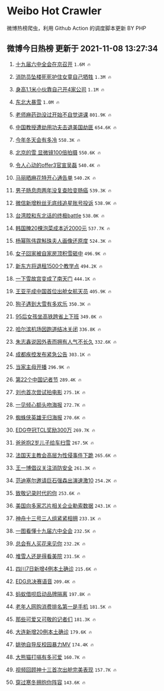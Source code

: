 # Weibo Hot Crawler 



微博热榜爬虫，利用 Github Action 的调度脚本更新 BY PHP 


## 微博今日热榜 更新于 2021-11-08 13:27:34 
1. [十九届六中全会在京召开](https://s.weibo.com/weibo?q=%23%E5%8D%81%E4%B9%9D%E5%B1%8A%E5%85%AD%E4%B8%AD%E5%85%A8%E4%BC%9A%E5%9C%A8%E4%BA%AC%E5%8F%AC%E5%BC%80%23&Refer=top) `1.6M 🔥` 

1. [消防员坠楼死死护住女童自己牺牲](https://s.weibo.com/weibo?q=%23%E6%B6%88%E9%98%B2%E5%91%98%E5%9D%A0%E6%A5%BC%E6%AD%BB%E6%AD%BB%E6%8A%A4%E4%BD%8F%E5%A5%B3%E7%AB%A5%E8%87%AA%E5%B7%B1%E7%89%BA%E7%89%B2%23&Refer=top) `1.3M 🔥` 

1. [身高1.1米小伙靠自己开4家公司](https://s.weibo.com/weibo?q=%23%E8%BA%AB%E9%AB%981.1%E7%B1%B3%E5%B0%8F%E4%BC%99%E9%9D%A0%E8%87%AA%E5%B7%B1%E5%BC%804%E5%AE%B6%E5%85%AC%E5%8F%B8%23&Refer=top) `1.1M 🔥` 

1. [东北大暴雪](https://s.weibo.com/weibo?q=%23%E4%B8%9C%E5%8C%97%E5%A4%A7%E6%9A%B4%E9%9B%AA%23&Refer=top) `1.0M 🔥` 

1. [老师麻药劲没过开始不自觉讲课](https://s.weibo.com/weibo?q=%23%E8%80%81%E5%B8%88%E9%BA%BB%E8%8D%AF%E5%8A%B2%E6%B2%A1%E8%BF%87%E5%BC%80%E5%A7%8B%E4%B8%8D%E8%87%AA%E8%A7%89%E8%AE%B2%E8%AF%BE%23&Refer=top) `801.9K 🔥` 

1. [中国教授遭劫用功夫击退美国劫匪](https://s.weibo.com/weibo?q=%23%E4%B8%AD%E5%9B%BD%E6%95%99%E6%8E%88%E9%81%AD%E5%8A%AB%E7%94%A8%E5%8A%9F%E5%A4%AB%E5%87%BB%E9%80%80%E7%BE%8E%E5%9B%BD%E5%8A%AB%E5%8C%AA%23&Refer=top) `654.6K 🔥` 

1. [今年冬天会有多冷](https://s.weibo.com/weibo?q=%23%E4%BB%8A%E5%B9%B4%E5%86%AC%E5%A4%A9%E4%BC%9A%E6%9C%89%E5%A4%9A%E5%86%B7%23&Refer=top) `558.3K 🔥` 

1. [北京的雪 显微镜100倍拍摄](https://s.weibo.com/weibo?q=%E5%8C%97%E4%BA%AC%E7%9A%84%E9%9B%AA%20%E6%98%BE%E5%BE%AE%E9%95%9C100%E5%80%8D%E6%8B%8D%E6%91%84&Refer=top) `550.6K 🔥` 

1. [令人心动的offer3官宣吴磊](https://s.weibo.com/weibo?q=%23%E4%BB%A4%E4%BA%BA%E5%BF%83%E5%8A%A8%E7%9A%84offer3%E5%AE%98%E5%AE%A3%E5%90%B4%E7%A3%8A%23&Refer=top) `540.4K 🔥` 

1. [马丽晒麻花特开心通告单](https://s.weibo.com/weibo?q=%23%E9%A9%AC%E4%B8%BD%E6%99%92%E9%BA%BB%E8%8A%B1%E7%89%B9%E5%BC%80%E5%BF%83%E9%80%9A%E5%91%8A%E5%8D%95%23&Refer=top) `540.2K 🔥` 

1. [男子肠息肉两年没复查险变肠癌](https://s.weibo.com/weibo?q=%23%E7%94%B7%E5%AD%90%E8%82%A0%E6%81%AF%E8%82%89%E4%B8%A4%E5%B9%B4%E6%B2%A1%E5%A4%8D%E6%9F%A5%E9%99%A9%E5%8F%98%E8%82%A0%E7%99%8C%23&Refer=top) `539.3K 🔥` 

1. [微信新增粉丝无底线追星账号投诉](https://s.weibo.com/weibo?q=%23%E5%BE%AE%E4%BF%A1%E6%96%B0%E5%A2%9E%E7%B2%89%E4%B8%9D%E6%97%A0%E5%BA%95%E7%BA%BF%E8%BF%BD%E6%98%9F%E8%B4%A6%E5%8F%B7%E6%8A%95%E8%AF%89%23&Refer=top) `538.9K 🔥` 

1. [台湾腔和东北话的终极battle](https://s.weibo.com/weibo?q=%E5%8F%B0%E6%B9%BE%E8%85%94%E5%92%8C%E4%B8%9C%E5%8C%97%E8%AF%9D%E7%9A%84%E7%BB%88%E6%9E%81battle&Refer=top) `538.0K 🔥` 

1. [韩国腌20棵泡菜成本近2000元](https://s.weibo.com/weibo?q=%23%E9%9F%A9%E5%9B%BD%E8%85%8C20%E6%A3%B5%E6%B3%A1%E8%8F%9C%E6%88%90%E6%9C%AC%E8%BF%912000%E5%85%83%23&Refer=top) `537.7K 🔥` 

1. [杨幂陈伟霆斛珠夫人画像还原度](https://s.weibo.com/weibo?q=%23%E6%9D%A8%E5%B9%82%E9%99%88%E4%BC%9F%E9%9C%86%E6%96%9B%E7%8F%A0%E5%A4%AB%E4%BA%BA%E7%94%BB%E5%83%8F%E8%BF%98%E5%8E%9F%E5%BA%A6%23&Refer=top) `524.3K 🔥` 

1. [女子回家被自家房顶积雪砸中](https://s.weibo.com/weibo?q=%23%E5%A5%B3%E5%AD%90%E5%9B%9E%E5%AE%B6%E8%A2%AB%E8%87%AA%E5%AE%B6%E6%88%BF%E9%A1%B6%E7%A7%AF%E9%9B%AA%E7%A0%B8%E4%B8%AD%23&Refer=top) `496.9K 🔥` 

1. [新东方将退租1500个教学点](https://s.weibo.com/weibo?q=%23%E6%96%B0%E4%B8%9C%E6%96%B9%E5%B0%86%E9%80%80%E7%A7%9F1500%E4%B8%AA%E6%95%99%E5%AD%A6%E7%82%B9%23&Refer=top) `494.2K 🔥` 

1. [一下雪故宫变成了南天门](https://s.weibo.com/weibo?q=%23%E4%B8%80%E4%B8%8B%E9%9B%AA%E6%95%85%E5%AE%AB%E5%8F%98%E6%88%90%E4%BA%86%E5%8D%97%E5%A4%A9%E9%97%A8%23&Refer=top) `444.1K 🔥` 

1. [王亚平成中国首位出舱女航天员](https://s.weibo.com/weibo?q=%23%E7%8E%8B%E4%BA%9A%E5%B9%B3%E6%88%90%E4%B8%AD%E5%9B%BD%E9%A6%96%E4%BD%8D%E5%87%BA%E8%88%B1%E5%A5%B3%E8%88%AA%E5%A4%A9%E5%91%98%23&Refer=top) `405.9K 🔥` 

1. [狗子遇到大雪有多欢乐](https://s.weibo.com/weibo?q=%23%E7%8B%97%E5%AD%90%E9%81%87%E5%88%B0%E5%A4%A7%E9%9B%AA%E6%9C%89%E5%A4%9A%E6%AC%A2%E4%B9%90%23&Refer=top) `350.3K 🔥` 

1. [95后女孩坐高铁跨省上下班](https://s.weibo.com/weibo?q=%2395%E5%90%8E%E5%A5%B3%E5%AD%A9%E5%9D%90%E9%AB%98%E9%93%81%E8%B7%A8%E7%9C%81%E4%B8%8A%E4%B8%8B%E7%8F%AD%23&Refer=top) `349.0K 🔥` 

1. [哈尔滨机场因跑道结冰关闭](https://s.weibo.com/weibo?q=%23%E5%93%88%E5%B0%94%E6%BB%A8%E6%9C%BA%E5%9C%BA%E5%9B%A0%E8%B7%91%E9%81%93%E7%BB%93%E5%86%B0%E5%85%B3%E9%97%AD%23&Refer=top) `336.8K 🔥` 

1. [朱志鑫说因外表而拥有人气不长久](https://s.weibo.com/weibo?q=%23%E6%9C%B1%E5%BF%97%E9%91%AB%E8%AF%B4%E5%9B%A0%E5%A4%96%E8%A1%A8%E8%80%8C%E6%8B%A5%E6%9C%89%E4%BA%BA%E6%B0%94%E4%B8%8D%E9%95%BF%E4%B9%85%23&Refer=top) `332.6K 🔥` 

1. [成都疾控发布紧急公告](https://s.weibo.com/weibo?q=%23%E6%88%90%E9%83%BD%E7%96%BE%E6%8E%A7%E5%8F%91%E5%B8%83%E7%B4%A7%E6%80%A5%E5%85%AC%E5%91%8A%23&Refer=top) `303.1K 🔥` 

1. [当家主母开播](https://s.weibo.com/weibo?q=%23%E5%BD%93%E5%AE%B6%E4%B8%BB%E6%AF%8D%E5%BC%80%E6%92%AD%23&Refer=top) `296.9K 🔥` 

1. [第22个中国记者节](https://s.weibo.com/weibo?q=%23%E7%AC%AC22%E4%B8%AA%E4%B8%AD%E5%9B%BD%E8%AE%B0%E8%80%85%E8%8A%82%23&Refer=top) `289.4K 🔥` 

1. [刘也首次尝试拍电影](https://s.weibo.com/weibo?q=%23%E5%88%98%E4%B9%9F%E9%A6%96%E6%AC%A1%E5%B0%9D%E8%AF%95%E6%8B%8D%E7%94%B5%E5%BD%B1%23&Refer=top) `275.1K 🔥` 

1. [一见倾心额头吻海报](https://s.weibo.com/weibo?q=%23%E4%B8%80%E8%A7%81%E5%80%BE%E5%BF%83%E9%A2%9D%E5%A4%B4%E5%90%BB%E6%B5%B7%E6%8A%A5%23&Refer=top) `272.7K 🔥` 

1. [蜘蛛侠英雄无归海报](https://s.weibo.com/weibo?q=%23%E8%9C%98%E8%9B%9B%E4%BE%A0%E8%8B%B1%E9%9B%84%E6%97%A0%E5%BD%92%E6%B5%B7%E6%8A%A5%23&Refer=top) `270.6K 🔥` 

1. [EDG夺冠TCL奖励300万](https://s.weibo.com/weibo?q=%23EDG%E5%A4%BA%E5%86%A0TCL%E5%A5%96%E5%8A%B1300%E4%B8%87%23&Refer=top) `269.7K 🔥` 

1. [爸爸抱2岁儿子给车扫雪](https://s.weibo.com/weibo?q=%E7%88%B8%E7%88%B8%E6%8A%B12%E5%B2%81%E5%84%BF%E5%AD%90%E7%BB%99%E8%BD%A6%E6%89%AB%E9%9B%AA&Refer=top) `267.5K 🔥` 

1. [法国天主教会高层为性侵事件下跪](https://s.weibo.com/weibo?q=%23%E6%B3%95%E5%9B%BD%E5%A4%A9%E4%B8%BB%E6%95%99%E4%BC%9A%E9%AB%98%E5%B1%82%E4%B8%BA%E6%80%A7%E4%BE%B5%E4%BA%8B%E4%BB%B6%E4%B8%8B%E8%B7%AA%23&Refer=top) `265.6K 🔥` 

1. [王一博倡议关注消防安全](https://s.weibo.com/weibo?q=%23%E7%8E%8B%E4%B8%80%E5%8D%9A%E5%80%A1%E8%AE%AE%E5%85%B3%E6%B3%A8%E6%B6%88%E9%98%B2%E5%AE%89%E5%85%A8%23&Refer=top) `261.3K 🔥` 

1. [范迪塞尔邀请巨石强森出演速激10](https://s.weibo.com/weibo?q=%23%E8%8C%83%E8%BF%AA%E5%A1%9E%E5%B0%94%E9%82%80%E8%AF%B7%E5%B7%A8%E7%9F%B3%E5%BC%BA%E6%A3%AE%E5%87%BA%E6%BC%94%E9%80%9F%E6%BF%8010%23&Refer=top) `254.2K 🔥` 

1. [致敬记录时代的你](https://s.weibo.com/weibo?q=%23%E8%87%B4%E6%95%AC%E8%AE%B0%E5%BD%95%E6%97%B6%E4%BB%A3%E7%9A%84%E4%BD%A0%23&Refer=top) `253.6K 🔥` 

1. [美国向多家芯片相关企业勒索数据](https://s.weibo.com/weibo?q=%23%E7%BE%8E%E5%9B%BD%E5%90%91%E5%A4%9A%E5%AE%B6%E8%8A%AF%E7%89%87%E7%9B%B8%E5%85%B3%E4%BC%81%E4%B8%9A%E5%8B%92%E7%B4%A2%E6%95%B0%E6%8D%AE%23&Refer=top) `243.1K 🔥` 

1. [神舟十三号三人组紧紧相拥](https://s.weibo.com/weibo?q=%23%E7%A5%9E%E8%88%9F%E5%8D%81%E4%B8%89%E5%8F%B7%E4%B8%89%E4%BA%BA%E7%BB%84%E7%B4%A7%E7%B4%A7%E7%9B%B8%E6%8B%A5%23&Refer=top) `233.1K 🔥` 

1. [一图看懂十九届六中全会](https://s.weibo.com/weibo?q=%23%E4%B8%80%E5%9B%BE%E7%9C%8B%E6%87%82%E5%8D%81%E4%B9%9D%E5%B1%8A%E5%85%AD%E4%B8%AD%E5%85%A8%E4%BC%9A%23&Refer=top) `232.5K 🔥` 

1. [总会有人买花来见你](https://s.weibo.com/weibo?q=%23%E6%80%BB%E4%BC%9A%E6%9C%89%E4%BA%BA%E4%B9%B0%E8%8A%B1%E6%9D%A5%E8%A7%81%E4%BD%A0%23&Refer=top) `232.2K 🔥` 

1. [堆雪人还是得看美院](https://s.weibo.com/weibo?q=%23%E5%A0%86%E9%9B%AA%E4%BA%BA%E8%BF%98%E6%98%AF%E5%BE%97%E7%9C%8B%E7%BE%8E%E9%99%A2%23&Refer=top) `231.5K 🔥` 

1. [四川7日新增4例本土确诊](https://s.weibo.com/weibo?q=%23%E5%9B%9B%E5%B7%9D7%E6%97%A5%E6%96%B0%E5%A2%9E4%E4%BE%8B%E6%9C%AC%E5%9C%9F%E7%A1%AE%E8%AF%8A%23&Refer=top) `215.6K 🔥` 

1. [EDG总决赛语音](https://s.weibo.com/weibo?q=%23EDG%E6%80%BB%E5%86%B3%E8%B5%9B%E8%AF%AD%E9%9F%B3%23&Refer=top) `209.4K 🔥` 

1. [蚂蚁借呗启动品牌隔离](https://s.weibo.com/weibo?q=%23%E8%9A%82%E8%9A%81%E5%80%9F%E5%91%97%E5%90%AF%E5%8A%A8%E5%93%81%E7%89%8C%E9%9A%94%E7%A6%BB%23&Refer=top) `197.8K 🔥` 

1. [老年人网购消费排名第一是手机](https://s.weibo.com/weibo?q=%23%E8%80%81%E5%B9%B4%E4%BA%BA%E7%BD%91%E8%B4%AD%E6%B6%88%E8%B4%B9%E6%8E%92%E5%90%8D%E7%AC%AC%E4%B8%80%E6%98%AF%E6%89%8B%E6%9C%BA%23&Refer=top) `181.5K 🔥` 

1. [那些可爱又可敬的记者们](https://s.weibo.com/weibo?q=%23%E9%82%A3%E4%BA%9B%E5%8F%AF%E7%88%B1%E5%8F%88%E5%8F%AF%E6%95%AC%E7%9A%84%E8%AE%B0%E8%80%85%E4%BB%AC%23&Refer=top) `181.3K 🔥` 

1. [大连新增20例本土确诊](https://s.weibo.com/weibo?q=%23%E5%A4%A7%E8%BF%9E%E6%96%B0%E5%A2%9E20%E4%BE%8B%E6%9C%AC%E5%9C%9F%E7%A1%AE%E8%AF%8A%23&Refer=top) `179.6K 🔥` 

1. [姚弛自导反校园暴力MV](https://s.weibo.com/weibo?q=%23%E5%A7%9A%E5%BC%9B%E8%87%AA%E5%AF%BC%E5%8F%8D%E6%A0%A1%E5%9B%AD%E6%9A%B4%E5%8A%9BMV%23&Refer=top) `174.4K 🔥` 

1. [大熊猫打嗝有多可爱](https://s.weibo.com/weibo?q=%23%E5%A4%A7%E7%86%8A%E7%8C%AB%E6%89%93%E5%97%9D%E6%9C%89%E5%A4%9A%E5%8F%AF%E7%88%B1%23&Refer=top) `160.7K 🔥` 

1. [视频回顾神十三首次出舱完美表现](https://s.weibo.com/weibo?q=%23%E8%A7%86%E9%A2%91%E5%9B%9E%E9%A1%BE%E7%A5%9E%E5%8D%81%E4%B8%89%E9%A6%96%E6%AC%A1%E5%87%BA%E8%88%B1%E5%AE%8C%E7%BE%8E%E8%A1%A8%E7%8E%B0%23&Refer=top) `157.7K 🔥` 

1. [穿过寒冬拥抱你阵容](https://s.weibo.com/weibo?q=%23%E7%A9%BF%E8%BF%87%E5%AF%92%E5%86%AC%E6%8B%A5%E6%8A%B1%E4%BD%A0%E9%98%B5%E5%AE%B9%23&Refer=top) `143.6K 🔥` 


